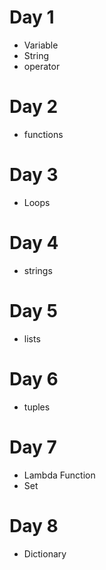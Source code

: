 # Day 1
- Variable
- String
- operator
# Day 2
- functions
# Day 3
- Loops
# Day 4
- strings
# Day 5
- lists
# Day 6
- tuples
# Day 7
- Lambda Function
- Set
# Day 8
- Dictionary
